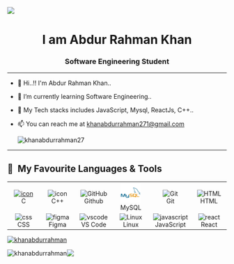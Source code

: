 
<p align="left">
  <img src="https://capsule-render.vercel.app/api?type=waving&color=gradient&text=Hello!&height=100&section=header"/>
</p>

<h1 align="center">I am Abdur Rahman Khan</h1>

<h3 align="center">Software Engineering Student</h3>

---

- 👋 Hi..!! I'm Abdur Rahman Khan..
- 🔭 I’m currently learning Software Engineering..
- 🌱 My Tech stacks includes JavaScript, Mysql, ReactJs, C++..
- 📫 You can reach me at khanabdurrahman271@gmail.com

  <center><p align="left"> <img src="https://komarev.com/ghpvc/?username=khanabdurrahman27&label=Profile%20views&color=0e75b6&style=flat" alt="khanabdurrahman27" /> </p></center>

---

<h2> 🚀 &nbsp;My Favourite Languages & Tools</h2>
<p align="left">

  <table>
  <tr>
    <td align="center" width="96">
      <a href="#macropower-tech">
        <img src="https://encrypted-tbn0.gstatic.com/images?q=tbn:ANd9GcS25oYJlp2wL_GAT2FOKBaOlCt1fbn56-hXDg&s" alt="icon" width="61" height="63" />
      </a>
      <br>C
    </td>
    <td align="center" width="96">
        <img src="https://techstack-generator.vercel.app/cpp-icon.svg" alt="icon" width="65" height="65" />
      <br>C++
    </td>
       <td align="center" width="96">
        <img src="https://techstack-generator.vercel.app/github-icon.svg" width="65" height="65" alt="GitHub" />
      <br>Github
    </td>
     <td align="center" width="96">
<img src="https://raw.githubusercontent.com/devicons/devicon/master/icons/mysql/mysql-original-wordmark.svg" alt="mysql" width="45" height="45" />
      <br>MySQL
    </td>
    <td align="center" width="96">
        <img src="https://skillicons.dev/icons?i=git" width="48" height="48" alt="Git" />
      <br>Git
    </td>
    <td align="center"  width="96">
        <img src="https://skillicons.dev/icons?i=html" width="48" height="48" alt="HTML" />
      <br>HTML
    </td></tr>
    <tr>
    <td align="center" width="96">
        <img src="https://skillicons.dev/icons?i=css" width="48" height="48" alt="css" />
      <br>CSS
      </td>
   <td align="center" width="96">
<img src="https://cdn.jsdelivr.net/gh/devicons/devicon/icons/figma/figma-original.svg" alt="figma" width="45" height="45"/>   
      <br>Figma
      </td>
      </td>
        <td align="center" width="96">
<img src="https://cdn.jsdelivr.net/gh/devicons/devicon/icons/vscode/vscode-original.svg" alt="vscode" width="45" height="45"/>
      <br>VS Code
    </td>
     <td align="center" width="96">
        <img src="https://skillicons.dev/icons?i=linux" width="48" height="48" alt="Linux" />
      <br>Linux
    </td>
    <td align="center" width="96">
<img src="https://www.w3schools.com/whatis/img_js.png" alt="javascript" width="40" height="40"/>
      <br>JavaScript
    </td>
   <td align="center" width="96">
<img src="https://pbs.twimg.com/profile_images/1785867863191932928/EpOqfO6d_400x400.png" alt="react" width="40" height="40"/>
      <br>React
    </td>
  </tr>
 <tr>
 </tr>
</table>

</p>

<p align="left"> <a href="https://github.com/ryo-ma/github-profile-trophy"><img src="https://github-profile-trophy.vercel.app/?username=khanabdurrahman27" alt="khanabdurrahman" /></a> </p>

<p><img align="left" src="https://github-readme-stats.vercel.app/api/top-langs?username=khanabdurrahman27&show_icons=true&locale=en&layout=compact" alt="khanabdurrahman" /></p>




<p align="left">
  <img src="https://capsule-render.vercel.app/api?type=waving&color=gradient&height=100&section=footer"/>
</p>




<!--
**khanabdurrahman27/khanabdurrahman27** is a ✨ _special_ ✨ repository because its `README.md` (this file) appears on your GitHub profile.

Here are some ideas to get you started:

- 🔭 I’m currently working on ...
- 🌱 I’m currently learning ...
- 👯 I’m looking to collaborate on ...
- 🤔 I’m looking for help with ...
- 💬 Ask me about ...
- 📫 How to reach me: ...
- 😄 Pronouns: ...
- ⚡ Fun fact: ...
-->
